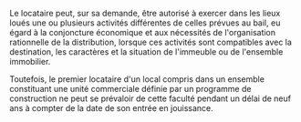   
 Le locataire peut, sur sa demande, être autorisé à exercer dans les lieux loués une ou plusieurs activités différentes de celles prévues au bail, eu égard à la conjoncture économique et aux nécessités de l'organisation rationnelle de la distribution, lorsque ces activités sont compatibles avec la destination, les caractères et la situation de l'immeuble ou de l'ensemble immobilier.  

  
 Toutefois, le premier locataire d'un local compris dans un ensemble constituant une unité commerciale définie par un programme de construction ne peut se prévaloir de cette faculté pendant un délai de neuf ans à compter de la date de son entrée en jouissance.  
